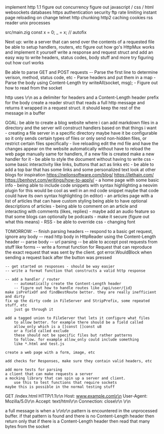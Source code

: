 implement http 1.1
figure out concurrency
figure out javascript / css / html
websockets
databases
https
authentication
security
ftp
rate limiting
instant page reloading on change
telnet
http chunking
http2
caching
cookies
rss reader
unix processes

src/main.zig
    const x = 0;
    _ = x; // autofix


Next up:
    write a server that can send over the contents of a requested file
    be able to setup handlers, routers, etc
    figure out how go's HttpMux works and implement it yourself
    write a response and request struct and add an easy way to 
    write headers, status codes, body stuff and more
    try figuring out how curl works

Be able to parse GET and POST requests
    -- Parse the first line to determine verison, method, status code, etc
    - Parse headers and put them in a map
    - Parse the body using Content-Length
    try writeAll(socket, msg);
    - Figure out how to read from the socket

http uses \r\n as a delimiter for headers and a Content-Length header prefix for the body
create a reader struct that reads a full http message and returns it
wrapped in a request struct. it should keep the rest of the message in a buffer

GOAL:
    be able to create a blog website where i can add markdown
    files in a directory and the server will construct handlers based on that
    things i want
        - creating a file server in a specific directory
            maybe have it be configurable so it only sends certain types of files
            or only send non-hidden files, or restrict certain files specifically
        - live reloading
            edit the md file and have the changes appear on the website automatically
            without have to reload the web page manually
            same for handlers, if a new file is created make a new handler for it
        - be able to style the document without having to write css
        - some basic interactivity like links, buttons that act as links etc
        - be able to add a top bar that has some links and some personalized text
            look at other blogs for inspiration
            https://neilonsoftware.com/blog/
            https://lethain.com/
            https://benhoyt.com/writings/how-to-apply/
        - a home page with some basic info
        - being able to include code snippets with syntax highlighting
            a neovim plugin for this would be cool as well
            in an md code snippet maybe that code could have its own syntax highlighting (in editor)
        - an articles page with a list of articles that can have custom styling
            being able to have optional descriptions of articles
        - being able to comment on an article and interacting with comments (likes, replies)
        - maybe add an audio feature so that some blogs can optionally be podcasts
        - make it secure (figure out what this means)
        - RSS
        - be able to override css
        - changing font

TOMORROW:
    -- finish parsing headers
    -- respond to a basic get request, ignore any body
    -- read http body in HttpReader using the Content-Length header
    -- parse body
    -- url parsing
    -- be able to accept post requests from stuff like forms
    -- write a format function for Request that can reproduce the exact request that was sent by the client.
    got error.WouldBlock when sending a request back after the button was pressed
    
    -- get started on responses - should be way easier
    -- write a format function that constructs a valid http response

    -- add a handler / router
        -- automatically create the Content-Length header
        -- figure out how to handle routes like /api/user/{id}
    make isPrefixOf and findBestRoute better. they are really inefficient and dirty
    fix up the dirty code in FileServer and StripPrefix, some repeated stuff, etc
        just go through it

    add a tagged union to FileServer that lets it configure what files
        to allow better. for example there should be a field called
        allow_only which is a []const []const u8
        or a field called exclude
        these should not be specific files but rather patterns
        to follow. for example allow_only could include something
        like *.html and test.js

    create a web page with a form, image, etc

    add checks for Responses, make sure they contain valid headers, etc

    add more tests for parsing
    a client that can make requests a server
    a mocking library that can spin up a server and client.
        use this to test functions that require sockets
    maybe this is possible in the normal testing stuff


GET /index.html HTTP/1.1\r\n
Host: www.example.com\r\n
User-Agent: Mozilla/5.0\r\n
Accept: text/html\r\n
Connection: close\r\n
\r\n

a full message is when a \r\n\r\n pattern is encountered
in the unprocessed buffer. if that pattern is found
and there is no Content-Length header then return only that
if there is a Content-Length header then read that many bytes
from the socket

